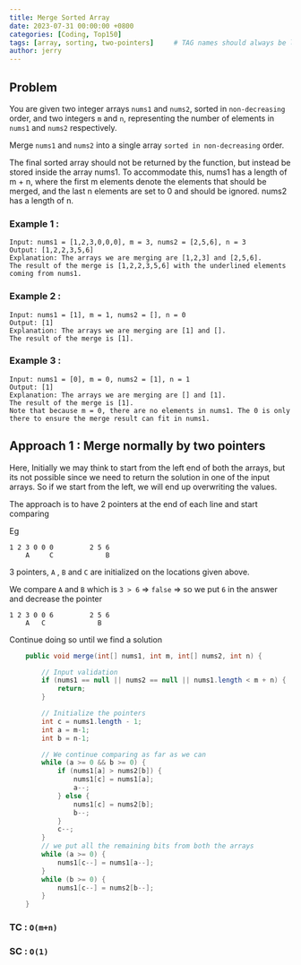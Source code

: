 ```yaml
---
title: Merge Sorted Array
date: 2023-07-31 00:00:00 +0800
categories: [Coding, Top150]
tags: [array, sorting, two-pointers]     # TAG names should always be lowercase
author: jerry
---
```


## Problem

You are given two integer arrays `nums1` and `nums2`, sorted in `non-decreasing` order, and two integers `m` and `n`, representing the number of elements in `nums1` and `nums2` respectively.

Merge `nums1` and `nums2` into a single array `sorted in non-decreasing` order.

The final sorted array should not be returned by the function, but instead be stored inside the array nums1. To accommodate this, nums1 has a length of m + n, where the first m elements denote the elements that should be merged, and the last n elements are set to 0 and should be ignored. nums2 has a length of n.

### Example 1 :
```textmate
Input: nums1 = [1,2,3,0,0,0], m = 3, nums2 = [2,5,6], n = 3
Output: [1,2,2,3,5,6]
Explanation: The arrays we are merging are [1,2,3] and [2,5,6].
The result of the merge is [1,2,2,3,5,6] with the underlined elements coming from nums1.
```

### Example 2 :
```textmate
Input: nums1 = [1], m = 1, nums2 = [], n = 0
Output: [1]
Explanation: The arrays we are merging are [1] and [].
The result of the merge is [1].
```

### Example 3 :
```textmate
Input: nums1 = [0], m = 0, nums2 = [1], n = 1
Output: [1]
Explanation: The arrays we are merging are [] and [1].
The result of the merge is [1].
Note that because m = 0, there are no elements in nums1. The 0 is only there to ensure the merge result can fit in nums1.
```

## Approach 1 : Merge normally by two pointers

Here, Initially we may think to start from the left end of both the arrays, but its not possible since we need to return the solution in one of the input arrays. So if we start from the left, we will end up overwriting the values.

The approach is to have 2 pointers at the end of each line and start comparing

Eg

```textmate
1 2 3 0 0 0         2 5 6
    A     C             B
```


3 pointers, `A` , `B` and `C` are initialized on the locations given above.

We compare `A` and `B` which is `3 > 6` => `false` => so we put `6` in the answer and decrease the pointer

```textmate
1 2 3 0 0 6         2 5 6
    A   C             B
```

Continue doing so until we find a solution

```java
    public void merge(int[] nums1, int m, int[] nums2, int n) {

        // Input validation
        if (nums1 == null || nums2 == null || nums1.length < m + n) {
            return;
        }

        // Initialize the pointers
        int c = nums1.length - 1;
        int a = m-1;
        int b = n-1;

        // We continue comparing as far as we can
        while (a >= 0 && b >= 0) {
            if (nums1[a] > nums2[b]) {
                nums1[c] = nums1[a];
                a--;
            } else {
                nums1[c] = nums2[b];
                b--;
            }
            c--;
        }
        // we put all the remaining bits from both the arrays
        while (a >= 0) {
            nums1[c--] = nums1[a--];
        }
        while (b >= 0) {
            nums1[c--] = nums2[b--];
        }
    }
```

### TC : `O(m+n) `

### SC : `O(1)`

